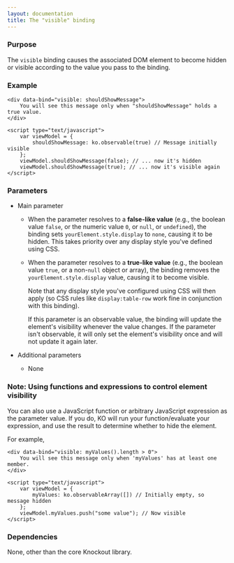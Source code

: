 ```yaml
---
layout: documentation
title: The "visible" binding
---
```


### Purpose
The `visible` binding causes the associated DOM element to become hidden or visible according to the value you pass to the binding.

### Example
    <div data-bind="visible: shouldShowMessage">
	    You will see this message only when "shouldShowMessage" holds a true value.
    </div>
    
    <script type="text/javascript">
	    var viewModel = {
			shouldShowMessage: ko.observable(true) // Message initially visible
	    };
	    viewModel.shouldShowMessage(false); // ... now it's hidden
	    viewModel.shouldShowMessage(true); // ... now it's visible again
    </script>

### Parameters

*   Main parameter
 
    *   When the parameter resolves to a **false-like value** (e.g., the boolean value `false`, or the numeric value `0`, or `null`, or `undefined`), the binding sets `yourElement.style.display` to `none`, causing it to be hidden. This takes priority over any display style you've defined using CSS.   
   
    *   When the parameter resolves to a **true-like value** (e.g., the boolean value `true`, or a non-`null` object or array), the binding removes the `yourElement.style.display` value, causing it to become visible. 
   
        Note that any display style you've configured using CSS will then apply (so CSS rules like `display:table-row` work fine in conjunction with this binding).
   
        If this parameter is an observable value, the binding will update the element's visibility whenever the value changes. If the parameter isn't observable, it will only set the element's visibility once and will not update it again later.
     
*   Additional parameters 

    *   None

### Note: Using functions and expressions to control element visibility

You can also use a JavaScript function or arbitrary JavaScript expression as the parameter value. If you do, KO will run your function/evaluate your expression, and use the result to determine whether to hide the element.

For example,

    <div data-bind="visible: myValues().length > 0">
	    You will see this message only when 'myValues' has at least one member.
    </div>
    
    <script type="text/javascript">
	    var viewModel = {
			myValues: ko.observableArray([]) // Initially empty, so message hidden
	    };
	    viewModel.myValues.push("some value"); // Now visible
    </script>

### Dependencies

None, other than the core Knockout library.